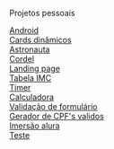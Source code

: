 Projetos pessoais

<a href="Site android/index.html" target="_blank" rel="external">Android</a> <br>
<a href="Card dinâmico/cards.html" target="_blank" rel="external">Cards dinâmicos</a> <br>
<a href="Site astronauta/index.html" target="_blank" rel="external">Astronauta</a> <br>
<a href="Site cordel/cordel.html" target="_blank" rel="external">Cordel</a> <br>
<a href="landing page/html/index.html" target="_blank" rel="external">Landing page</a> <br>
<a href="Tabela IMC/html/index.html" target="_blank" rel="external">Tabela IMC</a> <br>
<a href="timer/html/timer.html" target="_blank" rel="external">Timer</a> <br>
<a href="calculadora/html/modelo.html" target="_blank" rel="external">Calculadora</a> <br>
<a href="formulario/html/modelo.html" target="_blank" rel="external">Validação de formulário</a> <br>
<a href="gerador de cpf/public/index.html" target="_blank" rel="external">Gerador de CPF's validos</a> <br>
<a href="imersão dev alura/assets/index.html" target="_blank" rel="external">Imersão alura</a> <br>
<a href="teste/index.html" target="_blank" rel="external">Teste</a> <br>
